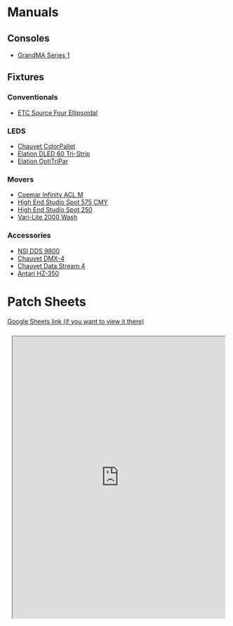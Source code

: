 <!-- TITLE: Documents -->

# Manuals
## Consoles
* [GrandMA Series 1](http://www.actlighting.com/MA/pdf/grandMA6.0e.pdf)

## Fixtures
### Conventionals
* [ETC Source Four Ellipsoidal](https://www.etcconnect.com/WorkArea/DownloadAsset.aspx?id=10737461230)

### LEDS
* [Chauvet ColorPallet](https://www.chauvetdj.com/wp-content/uploads/2015/12/COLORpalette_UM_Rev4_WO.pdf)
* [Elation DLED 60 Tri-Strip](http://cdb.s3.amazonaws.com/ItemRelatedFiles/10135/design-led-60-tristrip.pdf)
* [Elation OptiTriPar](http://cdb.s3.amazonaws.com/ItemRelatedFiles/10194/opti_tri_par.pdf)

### Movers
* [Coemar Infinity ACL M](http://www.coemar.com/media/file/Infinity%20ACL%20M_User%20manual_2_1_ENG.pdf)
* [High End Studio Spot 575 CMY](https://www.highend.com/documentation/Studio%20Spot/sspot575.pdf)
* [High End Studio Spot 250](https://www.highend.com/documentation/Studio%20Spot/250series.pdf)
* [Vari-Lite 2000 Wash](http://www.vari-lite.com/clientuploads/directory/downloads/VL2000W_User_F.pdf)

### Accessories
* [NSI DDS 9800](http://onstagevisuals.com/rental/pdf/nsi-dds9800.pdf)
* [Chauvet DMX-4](https://www.chauvetdj.com/wp-content/uploads/2015/12/DMX-4_UM_Rev3_WO-1.pdf)
* [Chauvet Data Stream 4](https://www.chauvetdj.com/wp-content/uploads/2015/12/Data_Stream_4_UM_Rev2_WO-1.pdf)
* [Antari HZ-350](http://cdb.s3.amazonaws.com/ItemRelatedFiles/10017/HZ-350%20User%20Manual.pdf)

# Patch Sheets
[Google Sheets link (if you want to view it there)](https://docs.google.com/spreadsheets/d/1nXwwpSg3qG_6byNi6MUcSEjspc_2v7VjaRrwx6yHRg8/edit?usp=sharing)
<iframe src="https://docs.google.com/spreadsheets/d/e/2PACX-1vT7JXFlvDVbuUUGtY0KbblRl3vBvHmCgdWjCGbeAoaqtwHCr6fpFQm9Kt4o0fS-oGyhCnBB_jBNnBma/pubhtml?widget=true&amp;headers=false" style="width: 96%; height: 40rem; margin: 2%;"></iframe>
